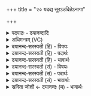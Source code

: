 +++
title = "२० यदद्य सूरऽउदितेऽनागा"

+++
<details><summary>पदपाठः - दयानन्दादि</summary>

यत्। अ॒द्य। सूरे॑। उदि॑त॒ऽइत्युत्ऽइ॑ते। अना॑गाः। मि॒त्रः। अ॒र्य्य॒मा। सु॒वाति॑। स॒वि॒ता। भगः॑। २०।
</details>

<details><summary>अधिमन्त्रम् (VC)</summary>

- सविता देवता
- वसिष्ठ ऋषिः
- निचृद्गायत्री
- षड्जः
</details>

<details><summary>दयानन्द-सरस्वती (हि) - विषयः</summary>

राजा कैसा हो, इस विषय को अगले मन्त्र में कहा है ॥
</details>

<details><summary>दयानन्द-सरस्वती (हि) - पदार्थः</summary>

पदार्थान्वयभाषाः -  हे मनुष्यो ! (यत्) जो (अद्य) आज (सूरे) सूर्य के (उदिते) उदय होते अर्थात् प्रातःकाल (अनागाः) अधर्म के आचरण से रहित (मित्रः) सुहृद् (सविता) राज्य के नियमों से प्रेरणा करनेहारा (भगः) ऐश्वर्यवान् (अर्य्यमा) न्यायकारी राजा स्वस्थता को (सुवाति) उत्पन्न करे, वह राज्य करने के योग्य होवे ॥२० ॥
</details>

<details><summary>दयानन्द-सरस्वती (हि) - भावार्थः</summary>

भावार्थभाषाः -  हे मनुष्यो ! जैसे सूर्य के उदय होते अन्धकार निवृत्त होके प्रकाश के होने में सब लोग आनन्दित होते हैं, वैसे ही धर्मात्मा राजा के होते प्रजाओं में सब प्रकार से स्वस्थता होती है ॥२० ॥
</details>

<details><summary>दयानन्द-सरस्वती (सं) - विषयः</summary>

राजा कीदृशो भवेदित्याह ॥
</details>

<details><summary>दयानन्द-सरस्वती (सं) - पदार्थः</summary>

पदार्थान्वयभाषाः -  हे मनुष्याः ! यद्योऽद्य उदिते सूरऽनागा मित्रः सविता भगोऽर्यमा स्वास्थ्यं सुवाति, स राज्यं कर्त्तुमर्हेत् ॥२० ॥
</details>

<details><summary>दयानन्द-सरस्वती (सं) - भावार्थः</summary>

भावार्थभाषाः -  हे मनुष्याः ! यथोदितेऽर्के तमो निवृत्य प्रकाशे सति सर्व आनन्दिता भवन्ति, तथैव धार्मिके राजनि सति प्रजासु सर्वथा स्वास्थ्यं भवति ॥२० ॥
</details>

<details><summary>सविता जोशी ← दयानन्दः (म) - भावार्थः</summary>

भावार्थभाषाः -  हे माणसांनो ! सूर्य उगवल्यानंतर अंधःकार नाहीसा होतो व प्रकाशामुळे सर्व लोक आनंदित होतात, तसेच राजा धर्मात्मा असेल तर प्रजा सर्व प्रकारे सुखी होते.
</details>